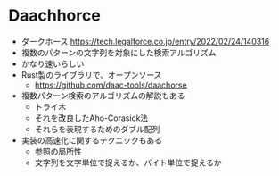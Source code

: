 # Daachhorce

- ダークホース https://tech.legalforce.co.jp/entry/2022/02/24/140316
- 複数のパターンの文字列を対象にした検索アルゴリズム
- かなり速いらしい
- Rust製のライブラリで、オープンソース
  - https://github.com/daac-tools/daachorse
- 複数パターン検索のアルゴリズムの解説もある
  - トライ木
  - それを改良したAho-Corasick法
  - それらを表現するためのダブル配列
- 実装の高速化に関するテクニックもある
  - 参照の局所性
  - 文字列を文字単位で捉えるか、バイト単位で捉えるか
